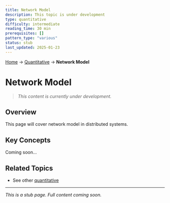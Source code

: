 ```yaml
---
title: Network Model
description: This topic is under development
type: quantitative
difficulty: intermediate
reading_time: 30 min
prerequisites: []
pattern_type: "various"
status: stub
last_updated: 2025-01-23
---
```


<!-- Navigation -->
[Home](../introduction/index.md) → [Quantitative](index.md) → **Network Model**

# Network Model

> *This content is currently under development.*

## Overview

This page will cover network model in distributed systems.

## Key Concepts

Coming soon...

## Related Topics

- See other [quantitative](index.md)

---

*This is a stub page. Full content coming soon.*
